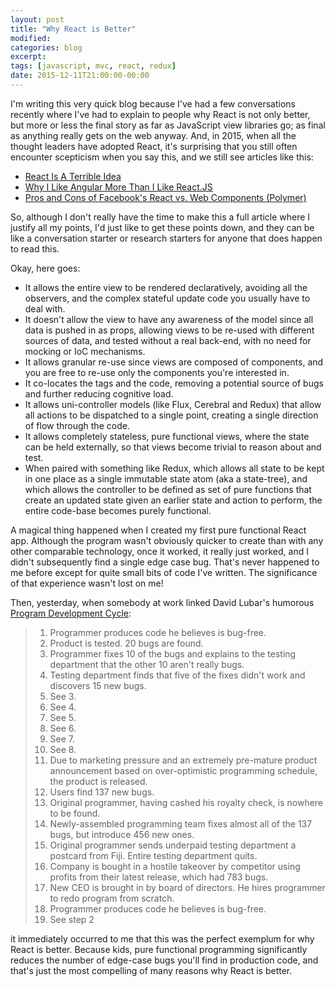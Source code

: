 ```yaml
---
layout: post
title: "Why React is Better"
modified:
categories: blog
excerpt:
tags: [javascript, mvc, react, redux]
date: 2015-12-11T21:00:00-00:00
---
```


I'm writing this very quick blog because I've had a few conversations recently where I've had to explain to people why React is not only better, but more or less the final story as far as JavaScript view libraries go; as final as anything really gets on the web anyway. And, in 2015, when all the thought leaders have adopted React, it's surprising that you still often encounter scepticism when you say this, and we still see articles like this:

  * [React Is A Terrible Idea](https://www.pandastrike.com/posts/20150311-react-bad-idea)
  * [Why I Like Angular More Than I Like React.JS](http://fizzylogic.nl/2015/06/10/why-i-like-angular-more-than-i-like-react-js/)
  * [Pros and Cons of Facebook's React vs. Web Components (Polymer)](http://programmers.stackexchange.com/questions/225400/pros-and-cons-of-facebooks-react-vs-web-components-polymer)

So, although I don't really have the time to make this a full article where I justify all my points, I'd just like to get these points down, and they can be like a conversation starter or research starters for anyone that does happen to read this.

Okay, here goes:

  * It allows the entire view to be rendered declaratively, avoiding all the observers, and the complex stateful update code you usually have to deal with.
  * It doesn't allow the view to have any awareness of the model since all data is pushed in as props, allowing views to be re-used with different sources of data, and tested without a real back-end, with no need for mocking or IoC mechanisms.
  * It allows granular re-use since views are composed of components, and you are free to re-use only the components you're interested in.
  * It co-locates the tags and the code, removing a potential source of bugs and further reducing cognitive load.
  * It allows uni-controller models (like Flux, Cerebral and Redux) that allow all actions to be dispatched to a single point, creating a single direction of flow through the code.
  * It allows completely stateless, pure functional views, where the state can be held externally, so that views become trivial to reason about and test.
  * When paired with something like Redux, which allows all state to be kept in one place as a single immutable state atom (aka a state-tree), and which allows the controller to be defined as set of pure functions that create an updated state given an earlier state and action to perform, the entire code-base becomes purely functional.

A magical thing happened when I created my first pure functional React app. Although the program wasn't obviously quicker to create than with any other comparable technology, once it worked, it really just worked, and I didn't subsequently find a single edge case bug. That's never happened to me before except for quite small bits of code I've written. The significance of that experience wasn't lost on me!

Then, yesterday, when somebody at work linked David Lubar's humorous [Program Development Cycle](http://www.math.psu.edu/tseng/progcycle.html):

> 1. Programmer produces code he believes is bug-free.
> 1. Product is tested. 20 bugs are found.
> 1. Programmer fixes 10 of the bugs and explains to the testing department that the other 10 aren't really bugs.
> 1. Testing department finds that five of the fixes didn't work and discovers 15 new bugs.
> 1. See 3.
> 1. See 4.
> 1. See 5.
> 1. See 6.
> 1. See 7.
> 1. See 8.
> 1. Due to marketing pressure and an extremely pre-mature product announcement based on over-optimistic programming schedule, the product is released.
> 1. Users find 137 new bugs.
> 1. Original programmer, having cashed his royalty check, is nowhere to be found.
> 1. Newly-assembled programming team fixes almost all of the 137 bugs, but introduce 456 new ones.
> 1. Original programmer sends underpaid testing department a postcard from Fiji. Entire testing department quits.
> 1. Company is bought in a hostile takeover by competitor using profits from their latest release, which had 783 bugs.
> 1. New CEO is brought in by board of directors. He hires programmer to redo program from scratch.
> 1. Programmer produces code he believes is bug-free.
> 1. See step 2

it immediately occurred to me that this was the perfect exemplum for why React is better. Because kids, pure functional programming significantly reduces the number of edge-case bugs you'll find in production code, and that's just the most compelling of many reasons why React is better.
